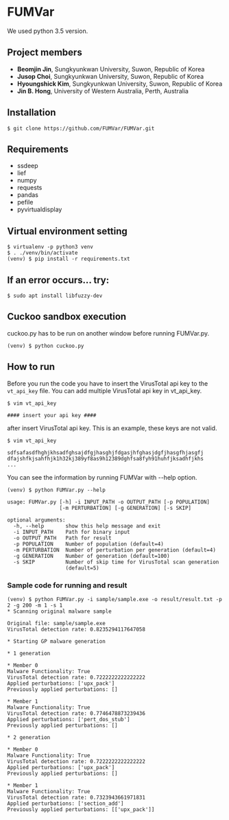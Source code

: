 # FUMVar
We used python 3.5 version.

## Project members
* **Beomjin Jin**, Sungkyunkwan University, Suwon, Republic of Korea
* **Jusop Choi**, Sungkyunkwan University, Suwon, Republic of Korea
* **Hyoungshick Kim**, Sungkyunkwan University, Suwon, Republic of Korea
* **Jin B. Hong**, University of Western Australia, Perth, Australia

## Installation
```
$ git clone https://github.com/FUMVar/FUMVar.git
```

## Requirements
* ssdeep
* lief
* numpy
* requests
* pandas
* pefile
* pyvirtualdisplay

## Virtual environment setting
```
$ virtualenv -p python3 venv
$ . ./venv/bin/activate
(venv) $ pip install -r requirements.txt
```

## If an error occurs... try:
```
$ sudo apt install libfuzzy-dev
```

## Cuckoo sandbox execution
cuckoo.py has to be run on another window before running FUMVar.py.
```
(venv) $ python cuckoo.py
```

## How to run
Before you run the code you have to insert the VirusTotal api key to the `vt_api_key` file. You can add multiple VirusTotal api key in vt_api_key.
```
$ vim vt_api_key

#### insert your api key ####
```
after insert VirusTotal api key. This is an example, these keys are not valid.
```
$ vim vt_api_key

sdfsafasdfhghjkhsadfghsajdfgjhasghjfdgasjhfghasjdgfjhasgfhjasgfj
dfajshfkjsahfhjk1h32kj389yf8as9h12389dghfsa8fyh91huhfjksadhfjkhs
...
```
You can see the information by running FUMVar with --help option.
```
(venv) $ python FUMVar.py --help

usage: FUMVar.py [-h] -i INPUT_PATH -o OUTPUT_PATH [-p POPULATION]
                 [-m PERTURBATION] [-g GENERATION] [-s SKIP]

optional arguments:
  -h, --help       show this help message and exit
  -i INPUT_PATH    Path for binary input
  -o OUTPUT_PATH   Path for result
  -p POPULATION    Number of population (default=4)
  -m PERTURBATION  Number of perturbation per generation (default=4)
  -g GENERATION    Number of generation (default=100)
  -s SKIP          Number of skip time for VirusTotal scan generation
                   (default=5)

```

### Sample code for running and result
```
(venv) $ python FUMVar.py -i sample/sample.exe -o result/result.txt -p 2 -g 200 -m 1 -s 1
* Scanning original malware sample

Original file: sample/sample.exe
VirusTotal detection rate: 0.8235294117647058

* Starting GP malware generation

* 1 generation

* Member 0
Malware Functionality: True
VirusTotal detection rate: 0.7222222222222222
Applied perturbations: ['upx_pack']
Previously applied perturbations: []

* Member 1
Malware Functionality: True
VirusTotal detection rate: 0.7746478873239436
Applied perturbations: ['pert_dos_stub']
Previously applied perturbations: []

* 2 generation

* Member 0
Malware Functionality: True
VirusTotal detection rate: 0.7222222222222222
Applied perturbations: ['upx_pack']
Previously applied perturbations: []

* Member 1
Malware Functionality: True
VirusTotal detection rate: 0.7323943661971831
Applied perturbations: ['section_add']
Previously applied perturbations: [['upx_pack']]
```
